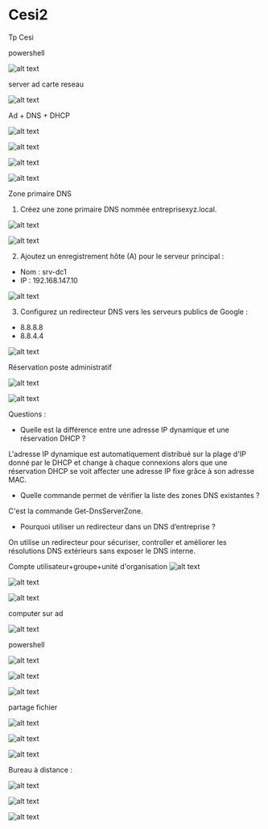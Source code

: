 # Cesi2
Tp Cesi

powershell

![alt text](image-5.png)

server ad carte reseau

![alt text](<Capture d'écran 2025-10-22 143410.png>)

Ad + DNS + DHCP

![alt text](image.png)

![alt text](image-1.png)

![alt text](image-18.png)

![alt text](image-19.png)

Zone primaire DNS

1. Créez une zone primaire DNS nommée entreprisexyz.local.

![alt text](image-22.png)

![alt text](image-23.png)

2. Ajoutez un enregistrement hôte (A) pour le serveur principal :
 - Nom : srv-dc1
 - IP : 192.168.147.10


![alt text](image-24.png)

3. Configurez un redirecteur DNS vers les serveurs publics de Google :
 - 8.8.8.8
 - 8.8.4.4

![alt text](image-25.png)



Réservation poste administratif

![alt text](image-20.png)

![alt text](image-21.png)

Questions :
- Quelle est la différence entre une adresse IP dynamique et une réservation DHCP ?

L'adresse IP dynamique est automatiquement distribué sur la plage d'IP donné par le DHCP et change à chaque connexions
alors que une réservation DHCP se voit affecter une adresse IP fixe grâce à son adresse MAC.

- Quelle commande permet de vérifier la liste des zones DNS existantes ?

C'est la commande Get-DnsServerZone.

- Pourquoi utiliser un redirecteur dans un DNS d’entreprise ?

On utilise un redirecteur pour sécuriser, controller et améliorer les résolutions DNS extérieurs
sans exposer le DNS interne.


Compte utilisateur+groupe+unité d'organisation
![alt text](image-4.png)

![alt text](image-13.png)

![alt text](image-14.png)

computer sur ad

![alt text](image-12.png)

powershell

![alt text](image-6.png)

![alt text](image-7.png)

![alt text](image-8.png)

partage fichier

![alt text](image-9.png)

![alt text](image-10.png)

![alt text](image-11.png)


Bureau à distance :

![alt text](image-15.png)

![alt text](image-16.png)

![alt text](image-17.png)


